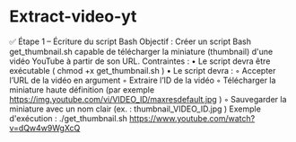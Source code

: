# Extract-video-yt


✅ Étape 1 – Écriture du script Bash
Objectif : Créer un script Bash get_thumbnail.sh capable de télécharger la miniature (thumbnail) d'une vidéo YouTube à partir de son URL.
Contraintes :
• Le script devra être exécutable ( chmod +x get_thumbnail.sh )
• Le script devra :
◦ Accepter l’URL de la vidéo en argument
◦ Extraire l’ID de la vidéo
◦ Télécharger la miniature haute définition (par exemple https://img.youtube.com/vi/VIDEO_ID/maxresdefault.jpg )
◦ Sauvegarder la miniature avec un nom clair (ex. : thumbnail_VIDEO_ID.jpg )
Exemple d'exécution :
./get_thumbnail.sh https://www.youtube.com/watch?v=dQw4w9WgXcQ
